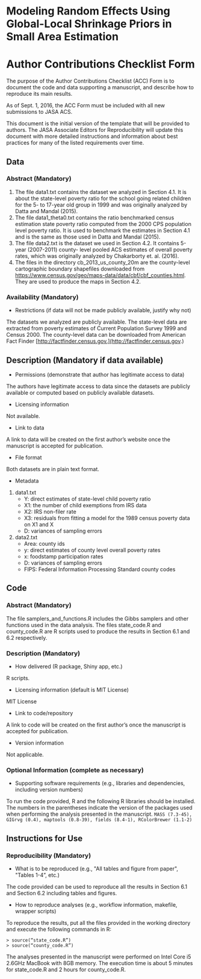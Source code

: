 # Modeling Random Effects Using Global-Local Shrinkage Priors in Small Area Estimation

# Author Contributions Checklist Form

The purpose of the Author Contributions Checklist (ACC) Form is to document the code and
data supporting a manuscript, and describe how to reproduce its main results.

As of Sept. 1, 2016, the ACC Form must be included with all new submissions to JASA ACS.

This document is the initial version of the template that will be provided to authors. The JASA
Associate Editors for Reproducibility will update this document with more detailed instructions
and information about best practices for many of the listed requirements over time.

## Data

### Abstract (Mandatory)

1. The file data1.txt contains the dataset we analyzed in Section 4.1. It is about the state-level
    poverty ratio for the school going related children for the 5- to 17-year old group in 1999 and was
    originally analyzed by Datta and Mandal (2015).
2. The file data1_theta0.txt contains the ratio benchmarked census estimation state poverty ratio
    computed from the 2000 CPS population level poverty ratio. It is used to benchmark the estimates
    in Section 4.1 and is the same as those used in Datta and Mandal (2015).
3. The file data2.txt is the dataset we used in Section 4.2. It contains 5-year (2007-2011) county-
    level pooled ACS estimates of overall poverty rates, which was originally analyzed by
    Chakarborty et. al. (2016).
4. The files in the directory cb_2013_us_county_20m are the county-level cartographic boundary
    shapefiles downloaded from https://www.census.gov/geo/maps-data/data/cbf/cbf_counties.html.
    They are used to produce the maps in Section 4.2.

### Availability (Mandatory)

- Restrictions (if data will not be made publicly available, justify why not)

The datasets we analyzed are publicly available. The state-level data are extracted from poverty estimates
of Current Population Survey 1999 and Census 2000. The county-level data can be downloaded from
American Fact Finder [http://factfinder.census.gov.](http://factfinder.census.gov.)

## Description (Mandatory if data available)

- Permissions (demonstrate that author has legitimate access to data)

The authors have legitimate access to data since the datasets are publicly available or computed based on
publicly available datasets.

- Licensing information

Not available.

- Link to data

A link to data will be created on the first author’s website once the manuscript is accepted for publication.

- File format

Both datasets are in plain text format.

- Metadata

1. data1.txt
    - Y: direct estimates of state-level child poverty ratio
    - X1: the number of child exemptions from IRS data
    - X2: IRS non-filer rate
    - X3: residuals from fitting a model for the 1989 census poverty data on X1 and X
    - D: variances of sampling errors
2. data2.txt
    - Area: county ids
    - y: direct estimates of county level overall poverty rates
    - x: foodstamp participation rates
    - D: variances of sampling errors
    - FIPS: Federal Information Processing Standard county codes

## Code

### Abstract (Mandatory)

The file samplers_and_functions.R includes the Gibbs samplers and other functions used in the data
analysis. The files state_code.R and county_code.R are R scripts used to produce the results in Section
6.1 and 6.2 respectively.

### Description (Mandatory)

- How delivered (R package, Shiny app, etc.)

R scripts.

- Licensing information (default is MIT License)

MIT License

- Link to code/repository

A link to code will be created on the first author’s once the manuscript is accepted for publication.

- Version information

Not applicable.

### Optional Information (complete as necessary)

- Supporting software requirements (e.g., libraries and dependencies, including version numbers)

To run the code provided, R and the following R libraries should be installed. The numbers in the
parentheses indicate the version of the packages used when performing the analysis presented in the
manuscript.
`MASS (7.3-45), GIGrvg (0.4), maptools (0.8-39), fields (8.4-1), RColorBrewer (1.1-2)`


## Instructions for Use

### Reproducibility (Mandatory)

- What is to be reproduced (e.g., "All tables and figure from paper", "Tables 1-4”, etc.)

The code provided can be used to reproduce all the results in Section 6.1 and Section 6.2 including tables
and figures.

- How to reproduce analyses (e.g., workflow information, makefile, wrapper scripts)

To reproduce the results, put all the files provided in the working directory and execute the following
commands in R:
```
> source(“state_code.R”)
> source(“county_code.R”)
```

The analyses presented in the manuscript were performed on Intel Core i5 2.6GHz MacBook with 8GB
memory. The execution time is about 5 minutes for state_code.R and 2 hours for
county_code.R.
